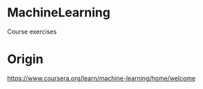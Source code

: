 # MachineLearning
Course exercises
# Origin
https://www.coursera.org/learn/machine-learning/home/welcome
